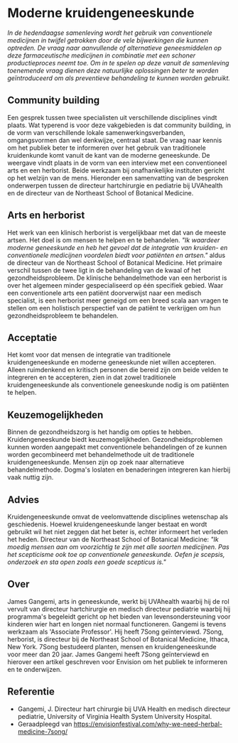 # Moderne kruidengeneeskunde

_In de hedendaagse samenleving wordt het gebruik van conventionele medicijnen in twijfel getrokken door de vele bijwerkingen die kunnen optreden. De vraag naar aanvullende of alternatieve geneesmiddelen op deze farmaceutische medicijnen in combinatie met een schoner productieproces neemt toe. Om in te spelen op deze vanuit de samenleving toenemende vraag dienen deze natuurlijke oplossingen beter te worden geïntroduceerd om als preventieve behandeling te kunnen worden gebruikt._

## Community building

Een gesprek tussen twee specialisten uit verschillende disciplines vindt plaats. Wat typerend is voor deze vakgebieden is dat community building, in de vorm van verschillende lokale samenwerkingsverbanden, omgangsvormen dan wel denkwijze, centraal staat. De vraag naar kennis om het publiek beter te informeren over het gebruik van traditionele kruidenkunde komt vanuit de kant van de moderne geneeskunde. De weergave vindt plaats in de vorm van een interview met een conventioneel arts en een herborist. Beide werkzaam bij onafhankelijke instituten gericht op het welzijn van de mens. Hieronder een samenvatting van de besproken onderwerpen tussen de directeur hartchirurgie en pediatrie bij UVAhealth en de directeur van de Northeast School of Botanical Medicine. 

## Arts en herborist

Het werk van een klinisch herborist is vergelijkbaar met dat van de meeste artsen. Het doel is om mensen te helpen en te behandelen. _"Ik waardeer moderne geneeskunde en heb het gevoel dat de integratie van kruiden- en conventionele medicijnen voordelen biedt voor patiënten en artsen."_ aldus de directeur van de Northeast School of Botanical Medicine. Het primaire verschil tussen de twee ligt in de behandeling van de kwaal of het gezondheidsprobleem. De klinische behandelmethode van een herborist is over het algemeen minder gespecialiseerd op één specifiek gebied. Waar een conventionele arts een patiënt doorverwijst naar een medisch specialist, is een herborist meer geneigd om een breed scala aan vragen te stellen om een holistisch perspectief van de patiënt te verkrijgen om hun gezondheidsprobleem te behandelen.

## Acceptatie

Het komt voor dat mensen de integratie van traditionele kruidengeneeskunde en moderne geneeskunde niet willen accepteren. Alleen ruimdenkend en kritisch personen die bereid zijn om beide velden te integreren en te accepteren, zien in dat zowel traditionele kruidengeneeskunde als conventionele geneeskunde nodig is om patiënten te helpen. 

## Keuzemogelijkheden

Binnen de gezondheidszorg is het handig om opties te hebben. Kruidengeneeskunde biedt keuzemogelijkheden. Gezondheidsproblemen kunnen worden aangepakt met conventionele behandelingen of ze kunnen worden gecombineerd met behandelmethode uit de traditionele kruidengeneeskunde. Mensen zijn op zoek naar alternatieve behandelmethode. Dogma's loslaten en benaderingen integreren kan hierbij vaak nuttig zijn. 

## Advies

Kruidengeneeskunde omvat de veelomvattende disciplines wetenschap als geschiedenis. Hoewel kruidengeneeskunde langer bestaat en wordt gebruikt wil het niet zeggen dat het beter is, echter informeert het verleden het heden. Directeur van de Northeast School of Botanical Medicine: _"Ik moedig mensen aan om voorzichtig te zijn met alle soorten medicijnen. Pas het scepticisme ook toe op conventionele geneeskunde. Oefen je scepsis, onderzoek en sta open zoals een goede scepticus is."_

## Over

James Gangemi, arts in geneeskunde, werkt bij UVAhealth waarbij hij de rol vervult van directeur hartchirurgie en medisch directeur pediatrie waarbij hij programma's begeleidt gericht op het bieden van levensondersteuning voor kinderen wier hart en longen niet normaal functioneren. Gangemi is tevens werkzaam als 'Associate Professor'. Hij heeft 7Song geïnterviewd. 7Song, herborist, is directeur bij de Northeast School of Botanical Medicine, Ithaca, New York. 7Song bestudeerd planten, mensen en kruidengeneeskunde voor meer dan 20 jaar. James Gangemi heeft 7Song geïnterviewd en hierover een artikel geschreven voor Envision om het publiek te informeren en te onderwijzen. 

## Referentie

* Gangemi, J. Directeur hart chirurgie bij UVA Health en medisch directeur pediatrie,
University of Virginia Health System University Hospital.
* Geraadpleegd van https://envisionfestival.com/why-we-need-herbal-medicine-7song/
